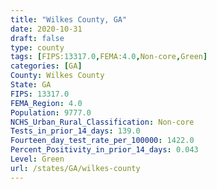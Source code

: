 ```yaml
---
title: "Wilkes County, GA"
date: 2020-10-31
draft: false
type: county
tags: [FIPS:13317.0,FEMA:4.0,Non-core,Green]
categories: [GA]
County: Wilkes County
State: GA
FIPS: 13317.0
FEMA_Region: 4.0
Population: 9777.0
NCHS_Urban_Rural_Classification: Non-core
Tests_in_prior_14_days: 139.0
Fourteen_day_test_rate_per_100000: 1422.0
Percent_Positivity_in_prior_14_days: 0.043
Level: Green
url: /states/GA/wilkes-county
---
```



